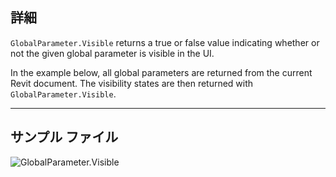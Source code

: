 ## 詳細
`GlobalParameter.Visible` returns a true or false value indicating whether or not the given global parameter is visible in the UI.

In the example below, all global parameters are returned from the current Revit document. The visibility states are then returned with `GlobalParameter.Visible`.
___
## サンプル ファイル

![GlobalParameter.Visible](./Revit.Elements.GlobalParameter.Visible_img.jpg)
